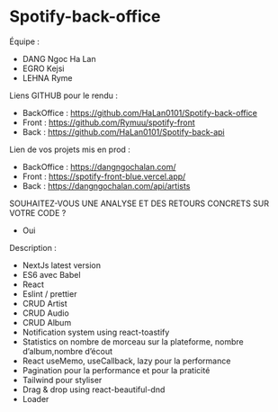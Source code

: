 # Spotify-back-office

Équipe :

- DANG Ngoc Ha Lan
- EGRO Kejsi
- LEHNA Ryme

Liens GITHUB pour le rendu :

- BackOffice : https://github.com/HaLan0101/Spotify-back-office
- Front : https://github.com/Rymuu/spotify-front
- Back : https://github.com/HaLan0101/Spotify-back-api

Lien de vos projets mis en prod :

- BackOffice : https://dangngochalan.com/
- Front : https://spotify-front-blue.vercel.app/
- Back : https://dangngochalan.com/api/artists

SOUHAITEZ-VOUS UNE ANALYSE ET DES RETOURS CONCRETS SUR VOTRE CODE ?

- Oui

Description :
- NextJs latest version
- ES6 avec Babel
- React
- Eslint / prettier
- CRUD Artist
- CRUD Audio
- CRUD Album
- Notification system using react-toastify
- Statistics on nombre de morceau sur la plateforme, nombre d’album,nombre d’écout
- React useMemo, useCallback, lazy pour la performance
- Pagination pour la performance et pour la praticité
- Tailwind pour styliser
- Drag & drop using react-beautiful-dnd
- Loader 
